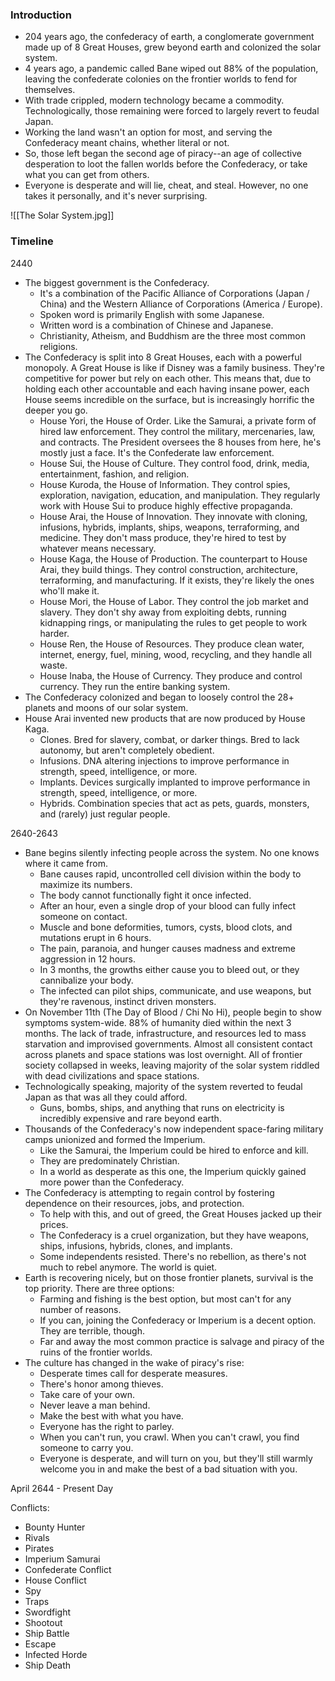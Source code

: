 ### Introduction
- 204 years ago, the confederacy of earth, a conglomerate government made up of 8 Great Houses, grew beyond earth and colonized the solar system.
- 4 years ago, a pandemic called Bane wiped out 88% of the population, leaving the confederate colonies on the frontier worlds to fend for themselves.
- With trade crippled, modern technology became a commodity. Technologically, those remaining were forced to largely revert to feudal Japan.
- Working the land wasn't an option for most, and serving the Confederacy meant chains, whether literal or not. 
- So, those left began the second age of piracy--an age of collective desperation to loot the fallen worlds before the Confederacy, or take what you can get from others.
 - Everyone is desperate and will lie, cheat, and steal. However, no one takes it personally, and it's never surprising.

![[The Solar System.jpg]]

### Timeline
2440
- The biggest government is the Confederacy.
	- It's a combination of the Pacific Alliance of Corporations (Japan / China) and the Western Alliance of Corporations (America / Europe).
	- Spoken word is primarily English with some Japanese.
	- Written word is a combination of Chinese and Japanese.
	- Christianity, Atheism, and Buddhism are the three most common religions.
- The Confederacy is split into 8 Great Houses, each with a powerful monopoly. A Great House is like if Disney was a family business. They're competitive for power but rely on each other. This means that, due to holding each other accountable and each having insane power, each House seems incredible on the surface, but is increasingly horrific the deeper you go.
	- House Yori, the House of Order. Like the Samurai, a private form of hired law enforcement. They control the military, mercenaries, law, and contracts. The President oversees the 8 houses from here, he's mostly just a face. It's the Confederate law enforcement.
	- House Sui, the House of Culture. They control food, drink, media, entertainment, fashion, and religion. 
	- House Kuroda, the House of Information. They control spies, exploration, navigation, education, and manipulation. They regularly work with House Sui to produce highly effective propaganda. 
	- House Arai, the House of Innovation. They innovate with cloning, infusions, hybrids, implants, ships, weapons, terraforming, and medicine. They don't mass produce, they're hired to test by whatever means necessary.
	- House Kaga, the House of Production. The counterpart to House Arai, they build things. They control construction, architecture, terraforming, and manufacturing. If it exists, they're likely the ones who'll make it.
	- House Mori, the House of Labor. They control the job market and slavery. They don't shy away from exploiting debts, running kidnapping rings, or manipulating the rules to get people to work harder. 
	- House Ren, the House of Resources. They produce clean water, internet, energy, fuel, mining, wood, recycling, and they handle all waste.
	- House Inaba, the House of Currency. They produce and control currency. They run the entire banking system. 
- The Confederacy colonized and began to loosely control the 28+ planets and moons of our solar system.
- House Arai invented new products that are now produced by House Kaga.
	- Clones. Bred for slavery, combat, or darker things. Bred to lack autonomy, but aren't completely obedient.
	- Infusions. DNA altering injections to improve performance in strength, speed, intelligence, or more.
	- Implants. Devices surgically implanted to improve performance in strength, speed, intelligence, or more. 
	- Hybrids. Combination species that act as pets, guards, monsters, and (rarely) just regular people.

2640-2643
- Bane begins silently infecting people across the system. No one knows where it came from.
	- Bane causes rapid, uncontrolled cell division within the body to maximize its numbers.
	- The body cannot functionally fight it once infected.
	- After an hour, even a single drop of your blood can fully infect someone on contact.
	- Muscle and bone deformities, tumors, cysts, blood clots, and mutations erupt in 6 hours.
	- The pain, paranoia, and hunger causes madness and extreme aggression in 12 hours.
	- In 3 months, the growths either cause you to bleed out, or they cannibalize your body.
	- The infected can pilot ships, communicate, and use weapons, but they're ravenous, instinct driven monsters.
- On November 11th (The Day of Blood / Chi No Hi), people begin to show symptoms system-wide. 88% of humanity died within the next 3 months. The lack of trade, infrastructure, and resources led to mass starvation and improvised governments. Almost all consistent contact across planets and space stations was lost overnight. All of frontier society collapsed in weeks, leaving majority of the solar system riddled with dead civilizations and space stations.
- Technologically speaking, majority of the system reverted to feudal Japan as that was all they could afford.
	- Guns, bombs, ships, and anything that runs on electricity is incredibly expensive and rare beyond earth.
- Thousands of the Confederacy's now independent space-faring military camps unionized and formed the Imperium.
	- Like the Samurai, the Imperium could be hired to enforce and kill.
	- They are predominately Christian. 
	- In a world as desperate as this one, the Imperium quickly gained more power than the Confederacy.
- The Confederacy is attempting to regain control by fostering dependence on their resources, jobs, and protection.
	- To help with this, and out of greed, the Great Houses jacked up their prices.
	- The Confederacy is a cruel organization, but they have weapons, ships, infusions, hybrids, clones, and implants.
	- Some independents resisted. There's no rebellion, as there's not much to rebel anymore. The world is quiet.
- Earth is recovering nicely, but on those frontier planets, survival is the top priority. There are three options:
	- Farming and fishing is the best option, but most can't for any number of reasons.
	- If you can, joining the Confederacy or Imperium is a decent option. They are terrible, though.
	- Far and away the most common practice is salvage and piracy of the ruins of the frontier worlds.
- The culture has changed in the wake of piracy's rise:
	- Desperate times call for desperate measures. 
	- There's honor among thieves.
	- Take care of your own.
	- Never leave a man behind.
	- Make the best with what you have.
	- Everyone has the right to parley.
	- When you can't run, you crawl. When you can't crawl, you find someone to carry you.
	- Everyone is desperate, and will turn on you, but they'll still warmly welcome you in and make the best of a bad situation with you.

April 2644 - Present Day

Conflicts:
- Bounty Hunter
- Rivals
- Pirates
- Imperium Samurai
- Confederate Conflict
- House Conflict
- Spy
- Traps
- Swordfight
- Shootout
- Ship Battle
- Escape
- Infected Horde
- Ship Death